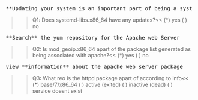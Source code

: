 <pre> **Updating your system is an important part of being a systems administrator. However, sometimes just blindly performing a "yum update" on your system to update all packages is ill-advised. Issue the proper command to view all packages that have an available update, but do not update all packages.** </pre>

>>Q1: Does systemd-libs.x86_64 have any updates?<<
(*) yes
( ) no

<pre> **Search** the yum repository for the Apache web Server</pre>
>>Q2: Is mod_geoip.x86_64 apart of the package list generated as being associated with apache?<<
(*) yes
( ) no

<pre> view **information** about the apache web server package</pre>
>>Q3: What reo is the httpd package apart of according to info<<
(*) base/7/x86_64
( ) active (exited)
( ) inactive (dead)
( ) service doesnt exist




